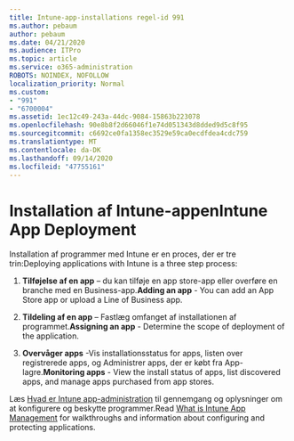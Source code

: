 ```yaml
---
title: Intune-app-installations regel-id 991
ms.author: pebaum
author: pebaum
ms.date: 04/21/2020
ms.audience: ITPro
ms.topic: article
ms.service: o365-administration
ROBOTS: NOINDEX, NOFOLLOW
localization_priority: Normal
ms.custom:
- "991"
- "6700004"
ms.assetid: 1ec12c49-243a-44dc-9084-15863b223078
ms.openlocfilehash: 90e8b8f2d66046f1e74d051343d8dded9d5c8f95
ms.sourcegitcommit: c6692ce0fa1358ec3529e59ca0ecdfdea4cdc759
ms.translationtype: MT
ms.contentlocale: da-DK
ms.lasthandoff: 09/14/2020
ms.locfileid: "47755161"
---
```

# <a name="intune-app-deployment"></a><span data-ttu-id="63595-102">Installation af Intune-appen</span><span class="sxs-lookup"><span data-stu-id="63595-102">Intune App Deployment</span></span>

<span data-ttu-id="63595-103">Installation af programmer med Intune er en proces, der er tre trin:</span><span class="sxs-lookup"><span data-stu-id="63595-103">Deploying applications with Intune is a three step process:</span></span>
  
1. <span data-ttu-id="63595-104">**Tilføjelse af en app** – du kan tilføje en app store-app eller overføre en branche med en Business-app.</span><span class="sxs-lookup"><span data-stu-id="63595-104">**Adding an app** - You can add an App Store app or upload a Line of Business app.</span></span>

2. <span data-ttu-id="63595-105">**Tildeling af en app** – Fastlæg omfanget af installationen af programmet.</span><span class="sxs-lookup"><span data-stu-id="63595-105">**Assigning an app** - Determine the scope of deployment of the application.</span></span>

3. <span data-ttu-id="63595-106">**Overvåger apps** -Vis installationsstatus for apps, listen over registrerede apps, og Administrer apps, der er købt fra App-lagre.</span><span class="sxs-lookup"><span data-stu-id="63595-106">**Monitoring apps** - View the install status of apps, list discovered apps, and manage apps purchased from app stores.</span></span>

<span data-ttu-id="63595-107">Læs [Hvad er Intune app-administration](https://docs.microsoft.com/intune/app-management) til gennemgang og oplysninger om at konfigurere og beskytte programmer.</span><span class="sxs-lookup"><span data-stu-id="63595-107">Read [What is Intune App Management](https://docs.microsoft.com/intune/app-management) for walkthroughs and information about configuring and protecting applications.</span></span>
  